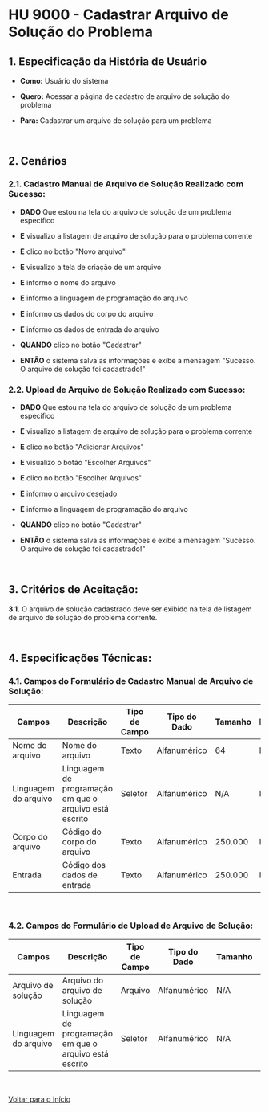 # HU 9000 - Cadastrar Arquivo de Solução do Problema <a name="inicio"></a>

## 1. Especificação da História de Usuário

-   **Como:** Usuário do sistema

-   **Quero:** Acessar a página de cadastro de arquivo de solução do problema

-   **Para:** Cadastrar um arquivo de solução para um problema

<br>

## 2. Cenários

### 2.1. Cadastro Manual de Arquivo de Solução Realizado com Sucesso:

-   **DADO** Que estou na tela do arquivo de solução de um problema específico

-   **E** visualizo a listagem de arquivo de solução para o problema corrente

-   **E** clico no botão "Novo arquivo"

-   **E** visualizo a tela de criação de um arquivo

-   **E** informo o nome do arquivo

-   **E** informo a linguagem de programação do arquivo

-   **E** informo os dados do corpo do arquivo

-   **E** informo os dados de entrada do arquivo

-   **QUANDO** clico no botão "Cadastrar"

-   **ENTÃO** o sistema salva as informações e exibe a mensagem "Sucesso. O arquivo de solução foi cadastrado!"

### 2.2. Upload de Arquivo de Solução Realizado com Sucesso:

-   **DADO** Que estou na tela do arquivo de solução de um problema específico

-   **E** visualizo a listagem de arquivo de solução para o problema corrente

-   **E** clico no botão "Adicionar Arquivos"

-   **E** visualizo o botão "Escolher Arquivos"

-   **E** clico no botão "Escolher Arquivos"

-   **E** informo o arquivo desejado

-   **E** informo a linguagem de programação do arquivo

-   **QUANDO** clico no botão "Cadastrar"

-   **ENTÃO** o sistema salva as informações e exibe a mensagem "Sucesso. O arquivo de solução foi cadastrado!"

<br>

## 3. Critérios de Aceitação:

**3.1.** O arquivo de solução cadastrado deve ser exibido na tela de listagem de arquivo de solução do problema corrente.

<br>

## 4. Especificações Técnicas:

### 4.1. Campos do Formulário de Cadastro Manual de Arquivo de Solução:

| Campos               | Descrição                                              | Tipo de Campo | Tipo do Dado | Tamanho | Máscara | Editável | Obrigatório | Regras |
| -------------------- | ------------------------------------------------------ | ------------- | ------------ | ------- | ------- | -------- | ----------- | ------ |
| Nome do arquivo      | Nome do arquivo                                        | Texto         | Alfanumérico | 64      | N/A     | S        | S           | N/A    |
| Linguagem do arquivo | Linguagem de programação em que o arquivo está escrito | Seletor       | Alfanumérico | N/A     | N/A     | S        | S           | N/A    |
| Corpo do arquivo     | Código do corpo do arquivo                             | Texto         | Alfanumérico | 250.000 | N/A     | S        | S           | N/A    |
| Entrada              | Código dos dados de entrada                            | Texto         | Alfanumérico | 250.000 | N/A     | S        | N           | N/A    |

<br>

### 4.2. Campos do Formulário de Upload de Arquivo de Solução:

| Campos                        | Descrição                                              | Tipo de Campo | Tipo do Dado | Tamanho | Máscara | Editável | Obrigatório | Regras |
| ----------------------------- | ------------------------------------------------------ | ------------- | ------------ | ------- | ------- | -------- | ----------- | ------ |
| Arquivo de solução            | Arquivo do arquivo de solução                          | Arquivo       | Alfanumérico | N/A     | N/A     | S        | S           | N/A    |
| Linguagem do arquivo          | Linguagem de programação em que o arquivo está escrito | Seletor       | Alfanumérico | N/A     | N/A     | S        | S           | N/A    |

<br>

[Voltar para o Início](#inicio)
